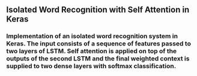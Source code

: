 ## Isolated Word Recognition with Self Attention in Keras

### Implementation of an isolated word recognition system in Keras. The input consists of a sequence of features passed to two layers of LSTM. Self attention is applied on top of the outputs of the second LSTM and the final weighted context is supplied to two dense layers with softmax classification.
